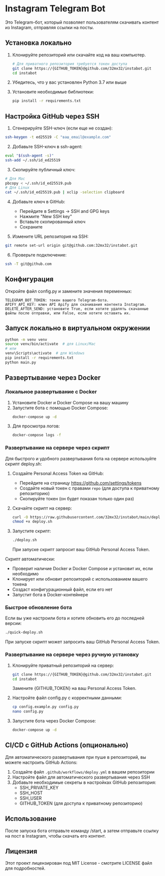 # Instagram Telegram Bot

Это Telegram-бот, который позволяет пользователям скачивать контент из Instagram, отправляя ссылки на посты.

## Установка локально

1. Клонируйте репозиторий или скачайте код на ваш компьютер.
   ```bash
   # Для приватного репозитория требуется токен доступа
   git clone https://{GITHUB_TOKEN}@github.com/32mx32/instabot.git
   cd instabot
   ```

2. Убедитесь, что у вас установлен Python 3.7 или выше

3. Установите необходимые библиотеки:
    ```bash
    pip install -r requirements.txt
    ```

## Настройка GitHub через SSH

1. Сгенерируйте SSH-ключ (если еще не создан):
```bash
ssh-keygen -t ed25519 -C "ваш_email@example.com"
```

2. Добавьте SSH-ключ в ssh-agent:
```bash
eval "$(ssh-agent -s)"
ssh-add ~/.ssh/id_ed25519
```

3. Скопируйте публичный ключ:
```bash
# Для Mac
pbcopy < ~/.ssh/id_ed25519.pub
# Для Linux
cat ~/.ssh/id_ed25519.pub | xclip -selection clipboard
```

4. Добавьте ключ в GitHub:
   - Перейдите в Settings -> SSH and GPG keys
   - Нажмите "New SSH key"
   - Вставьте скопированный ключ
   - Сохраните

5. Измените URL репозитория на SSH:
```bash
git remote set-url origin git@github.com:32mx32/instabot.git
```

6. Проверьте подключение:
```bash
ssh -T git@github.com
```

## Конфигурация
Откройте файл config.py и замените значения переменных:

    TELEGRAM_BOT_TOKEN: токен вашего Telegram-бота.
    APIFY_API_KEY: ключ API Apify для скачивания контента Instagram.
    DELETE_AFTER_SEND: установите True, если хотите удалять скачанные файлы после отправки, или False, если хотите оставить их.

## Запуск локально в виртуальном окружении
```bash
python -m venv venv
source venv/bin/activate  # для Linux/Mac
# или
venv\Scripts\activate  # для Windows
pip install -r requirements.txt
python main.py
```

## Развертывание через Docker

### Локальное развертывание с Docker
1. Установите Docker и Docker Compose на вашу машину
2. Запустите бота с помощью Docker Compose:
   ```bash
   docker-compose up -d
   ```
3. Для просмотра логов:
   ```bash
   docker-compose logs -f
   ```

### Развертывание на сервере через скрипт

Для быстрого и удобного развертывания бота на сервере используйте скрипт deploy.sh:

1. Создайте Personal Access Token на GitHub:
   - Перейдите на страницу https://github.com/settings/tokens
   - Создайте новый токен с правами `repo` (для доступа к приватному репозиторию)
   - Скопируйте токен (он будет показан только один раз)

2. Скачайте скрипт на сервер:
   ```bash
   curl -O https://raw.githubusercontent.com/32mx32/instabot/main/deploy.sh
   chmod +x deploy.sh
   ```

3. Запустите скрипт:
   ```bash
   ./deploy.sh
   ```
   При запуске скрипт запросит ваш GitHub Personal Access Token.

Скрипт автоматически:
- Проверит наличие Docker и Docker Compose и установит их, если необходимо
- Клонирует или обновит репозиторий с использованием вашего токена
- Создаст конфигурационный файл, если его нет
- Запустит бота в Docker-контейнере

### Быстрое обновление бота

Если вы уже настроили бота и хотите обновить его до последней версии:

```bash
./quick-deploy.sh
```

При запуске скрипт может запросить ваш GitHub Personal Access Token.

### Развертывание на сервере через ручную установку

1. Клонируйте приватный репозиторий на сервер:
   ```bash
   git clone https://{GITHUB_TOKEN}@github.com/32mx32/instabot.git
   cd instabot
   ```
   Замените {GITHUB_TOKEN} на ваш Personal Access Token.

2. Настройте файл config.py с корректными данными:
   ```bash
   cp config.example.py config.py
   nano config.py
   ```

3. Запустите бота через Docker Compose:
   ```bash
   docker-compose up -d
   ```

## CI/CD с GitHub Actions (опционально)

Для автоматического развертывания при пуше в репозиторий, вы можете настроить GitHub Actions:

1. Создайте файл `.github/workflows/deploy.yml` в вашем репозитории
2. Настройте файл для автоматического развертывания через SSH
3. Добавьте необходимые секреты в настройках GitHub репозитория:
   - SSH_PRIVATE_KEY
   - SSH_HOST
   - SSH_USER
   - GITHUB_TOKEN (для доступа к приватному репозиторию)

## Использование
После запуска бота отправьте команду /start, а затем отправьте ссылку на пост в Instagram, чтобы скачать его контент.

## Лицензия
Этот проект лицензирован под MIT License - смотрите LICENSE файл для подробностей.
